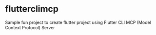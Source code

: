 # flutterclimcp
Sample fun project to create flutter project using Flutter CLI MCP (Model Context Protocol) Server

